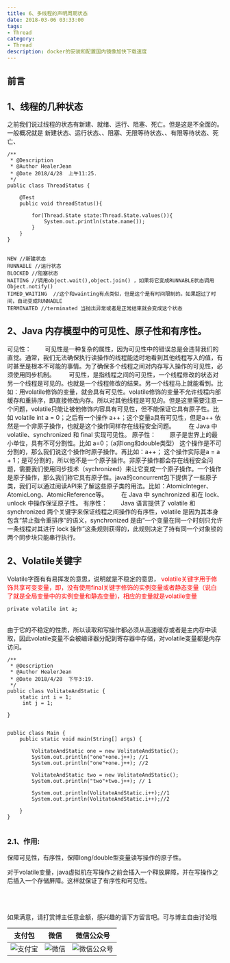 ```yaml
---
title: 6、多线程的声明周期状态
date: 2018-03-06 03:33:00
tags: 
- Thread
category: 
- Thread
description: docker的安装和配置国内镜像加快下载速度
---
```

<!-- image url 
https://raw.githubusercontent.com/HealerJean123/HealerJean123.github.io/master/blogImages
　　首行缩进
<font color="red">  </font>
-->

## 前言

## 1、线程的几种状态

之前我们说过线程的状态有新建、就绪、运行、阻塞、死亡。但是这是不全面的。一般概况就是 新建状态、运行状态、、阻塞、无限等待状态、、有限等待状态、死亡、


```
/**
 * @Description
 * @Author HealerJean
 * @Date 2018/4/28  上午11:25.
 */
public class ThreadStatus {

    @Test
    public void threadStatus(){

        for(Thread.State state:Thread.State.values()){
            System.out.println(state.name());
        }
    }
}


NEW //新建状态
RUNNABLE //运行状态
BLOCKED //阻塞状态
WAITING //调用object.wait(),object.join() ，如果将它变成RUNNABLE状态调用Object.notify()
TIMED_WAITING  //这个和wainting有点类似，但是这个是有时间限制的。如果超过了时间，自动变成RUNNABLE
TERMINATED //terminated 当抛出异常或者是正常结束就会变成这个状态

```

## 2、Java 内存模型中的可见性、原子性和有序性。

可见性：
　　可见性是一种复杂的属性，因为可见性中的错误总是会违背我们的直觉。通常，我们无法确保执行读操作的线程能适时地看到其他线程写入的值，有时甚至是根本不可能的事情。为了确保多个线程之间对内存写入操作的可见性，必须使用同步机制。
　　可见性，是指线程之间的可见性，一个线程修改的状态对另一个线程是可见的。也就是一个线程修改的结果。另一个线程马上就能看到。比如：用volatile修饰的变量，就会具有可见性。volatile修饰的变量不允许线程内部缓存和重排序，即直接修改内存。所以对其他线程是可见的。但是这里需要注意一个问题，volatile只能让被他修饰内容具有可见性，但不能保证它具有原子性。比如 volatile int a = 0；之后有一个操作 a++；这个变量a具有可见性，但是a++ 依然是一个非原子操作，也就是这个操作同样存在线程安全问题。
　　在 Java 中 volatile、synchronized 和 final 实现可见性。
原子性：
　　原子是世界上的最小单位，具有不可分割性。比如 a=0；（a非long和double类型） 这个操作是不可分割的，那么我们说这个操作时原子操作。再比如：a++； 这个操作实际是a = a + 1；是可分割的，所以他不是一个原子操作。非原子操作都会存在线程安全问题，需要我们使用同步技术（sychronized）来让它变成一个原子操作。一个操作是原子操作，那么我们称它具有原子性。java的concurrent包下提供了一些原子类，我们可以通过阅读API来了解这些原子类的用法。比如：AtomicInteger、AtomicLong、AtomicReference等。
　　在 Java 中 synchronized 和在 lock、unlock 中操作保证原子性。
有序性：
　　Java 语言提供了 volatile 和 synchronized 两个关键字来保证线程之间操作的有序性，volatile 是因为其本身包含“禁止指令重排序”的语义，synchronized 是由“一个变量在同一个时刻只允许一条线程对其进行 lock 操作”这条规则获得的，此规则决定了持有同一个对象锁的两个同步块只能串行执行。




## 2、Volatile关键字

Volatile字面有有易挥发的意思，说明就是不稳定的意思，<font color="red"> volatile关键字用于修饰共享可变变量，即，没有使用final关键字修饰的实例变量或者静态变量（说白了就是全局变量中的实例变量和静态变量)，相应的变量就是volatile变量 </font>

```
private volatile int a; 
```
<br/>由于它的不稳定的性质，所以读取和写操作都必须从高速缓存或者是主内存中读取，因此volatile变量不会被编译器分配到寄存器中存储，对volatile变量都是内存访问。







```
/**
 * @Description
 * @Author HealerJean
 * @Date 2018/4/28  下午3:19.
 */
public class VolitateAndStatic {
    static int i = 1;   
     int j = 1; 

}


public class Main {
    public static void main(String[] args) {

        VolitateAndStatic one = new VolitateAndStatic();
        System.out.println("one"+one.j++); //1
        System.out.println("one"+one.j++); //2

        VolitateAndStatic two = new VolitateAndStatic();
        System.out.println("two"+two.j++); // 1

        System.out.println(VolitateAndStatic.i++);//1
        System.out.println(VolitateAndStatic.i++);//2

    }
}


```



### 2.1、作用:
保障可见性，有序性，保障long/double型变量读写操作的原子性。

对于volatile变量，java虚拟机在写操作之前会插入一个释放屏障，并在写操作之后插入一个存储屏障。这样就保证了有序性和可见性。






<br/><br/><br/>
如果满意，请打赏博主任意金额，感兴趣的请下方留言吧。可与博主自由讨论哦

|支付包 | 微信|微信公众号|
|:-------:|:-------:|:------:|
|![支付宝](https://raw.githubusercontent.com/HealerJean123/HealerJean123.github.io/master/assets/img/tctip/alpay.jpg) | ![微信](https://raw.githubusercontent.com/HealerJean123/HealerJean123.github.io/master/assets/img/tctip/weixin.jpg)|![微信公众号](https://raw.githubusercontent.com/HealerJean123/HealerJean123.github.io/master/assets/img/my/qrcode_for_gh_a23c07a2da9e_258.jpg)|




<!-- Gitalk 评论 start  -->

<link rel="stylesheet" href="https://unpkg.com/gitalk/dist/gitalk.css">
<script src="https://unpkg.com/gitalk@latest/dist/gitalk.min.js"></script> 
<div id="gitalk-container"></div>    
 <script type="text/javascript">
    var gitalk = new Gitalk({
		clientID: `1d164cd85549874d0e3a`,
		clientSecret: `527c3d223d1e6608953e835b547061037d140355`,
		repo: `HealerJean123.github.io`,
		owner: 'HealerJean123',
		admin: ['HealerJean123'],
		id: 'c3tNKgjDaTAKn5EF',
    });
    gitalk.render('gitalk-container');
</script> 

<!-- Gitalk end -->

